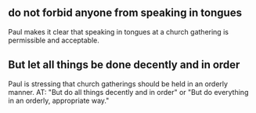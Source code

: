 ## do not forbid anyone from speaking in tongues ##

Paul makes it clear that speaking in tongues at a church gathering is permissible and acceptable.

## But let all things be done decently and in order ##

Paul is stressing that church gatherings should be held in an orderly manner. AT: "But do all things decently and in order" or "But do everything in an orderly, appropriate way."